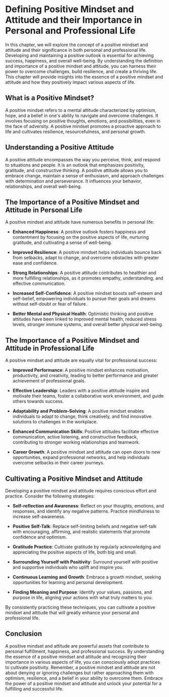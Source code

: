 # Defining Positive Mindset and Attitude and their Importance in Personal and Professional Life

In this chapter, we will explore the concept of a positive mindset and attitude and their significance in both personal and professional life. Developing and maintaining a positive outlook is essential for achieving success, happiness, and overall well-being. By understanding the definition and importance of a positive mindset and attitude, you can harness their power to overcome challenges, build resilience, and create a thriving life. This chapter will provide insights into the essence of a positive mindset and attitude and how they positively impact various aspects of life.

## What is a Positive Mindset?

A positive mindset refers to a mental attitude characterized by optimism, hope, and a belief in one's ability to navigate and overcome challenges. It involves focusing on positive thoughts, emotions, and possibilities, even in the face of adversity. A positive mindset promotes a proactive approach to life and cultivates resilience, resourcefulness, and personal growth.

## Understanding a Positive Attitude

A positive attitude encompasses the way you perceive, think, and respond to situations and people. It is an outlook that emphasizes positivity, gratitude, and constructive thinking. A positive attitude allows you to embrace change, maintain a sense of enthusiasm, and approach challenges with determination and perseverance. It influences your behavior, relationships, and overall well-being.

## The Importance of a Positive Mindset and Attitude in Personal Life

A positive mindset and attitude have numerous benefits in personal life:

- **Enhanced Happiness**: A positive outlook fosters happiness and contentment by focusing on the positive aspects of life, nurturing gratitude, and cultivating a sense of well-being.
    
- **Improved Resilience**: A positive mindset helps individuals bounce back from setbacks, adapt to change, and overcome obstacles with greater ease and confidence.
    
- **Strong Relationships**: A positive attitude contributes to healthier and more fulfilling relationships, as it promotes empathy, understanding, and effective communication.
    
- **Increased Self-Confidence**: A positive mindset boosts self-esteem and self-belief, empowering individuals to pursue their goals and dreams without self-doubt or fear of failure.
    
- **Better Mental and Physical Health**: Optimistic thinking and positive attitudes have been linked to improved mental health, reduced stress levels, stronger immune systems, and overall better physical well-being.
    

## The Importance of a Positive Mindset and Attitude in Professional Life

A positive mindset and attitude are equally vital for professional success:

- **Improved Performance**: A positive mindset enhances motivation, productivity, and creativity, leading to better performance and greater achievement of professional goals.
    
- **Effective Leadership**: Leaders with a positive attitude inspire and motivate their teams, foster a collaborative work environment, and guide others towards success.
    
- **Adaptability and Problem-Solving**: A positive mindset enables individuals to adapt to change, think creatively, and find innovative solutions to challenges in the workplace.
    
- **Enhanced Communication Skills**: Positive attitudes facilitate effective communication, active listening, and constructive feedback, contributing to stronger working relationships and teamwork.
    
- **Career Growth**: A positive mindset and attitude can open doors to new opportunities, expand professional networks, and help individuals overcome setbacks in their career journeys.
    

## Cultivating a Positive Mindset and Attitude

Developing a positive mindset and attitude requires conscious effort and practice. Consider the following strategies:

- **Self-reflection and Awareness**: Reflect on your thoughts, emotions, and responses, and identify any negative patterns. Practice mindfulness to increase self-awareness.
    
- **Positive Self-Talk**: Replace self-limiting beliefs and negative self-talk with encouraging, affirming, and realistic statements that promote confidence and optimism.
    
- **Gratitude Practice**: Cultivate gratitude by regularly acknowledging and appreciating the positive aspects of life, both big and small.
    
- **Surrounding Yourself with Positivity**: Surround yourself with positive and supportive individuals who uplift and inspire you.
    
- **Continuous Learning and Growth**: Embrace a growth mindset, seeking opportunities for learning and personal development.
    
- **Finding Meaning and Purpose**: Identify your values, passions, and purpose in life, aligning your actions with what truly matters to you.
    

By consistently practicing these techniques, you can cultivate a positive mindset and attitude that will greatly enhance your personal and professional life.

## Conclusion

A positive mindset and attitude are powerful assets that contribute to personal fulfillment, happiness, and professional success. By understanding the essence of a positive mindset and attitude and recognizing their importance in various aspects of life, you can consciously adopt practices to cultivate positivity. Remember, a positive mindset and attitude are not about denying or ignoring challenges but rather approaching them with optimism, resilience, and a belief in your ability to overcome them. Embrace the power of a positive mindset and attitude and unlock your potential for a fulfilling and successful life.
